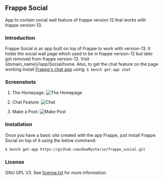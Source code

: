 ## Frappe Social

App to contain social wall feature of frappe version 12 that works with frappe version-13.

### Introduction

Frappe Social is an app built on top of Frappe to work with version-13. It holds the social wall page which used to be in frappe version-12 but later got removed from frappe version-13.
Visit {domain_name}//app/Social/home. Also, to get the chat feature on the page working install [Frappe's chat app](https://github.com/frappe/chat) using: ```$ bench get-app chat```

### Screenshots
1. The Homepage:
![The Homepage](https://github.com/DeeMysterio/frappe_social/blob/master/screenshots/social_homepage.png)

2. Chat Feature:
![Chat](https://github.com/DeeMysterio/frappe_social/blob/master/screenshots/social_chat.png)

3. Make a Post:
![Make Post](https://github.com/DeeMysterio/frappe_social/blob/master/screenshots/social_post.gif)

### Installation

Once you have a basic site created with the app Frappe, just install Frappe Social on top of it using the below command:
```sh
$ bench get-app https://github.com/DeeMysterio/frappe_social.git
```

### License

GNU GPL V3. See [license.txt](https://github.com/DeeMysterio/frappe_social/blob/master/license.txt) for more information.
